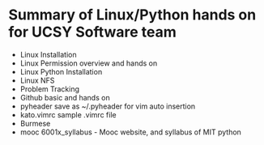 # Summary of Linux/Python hands on for UCSY Software team

- Linux Installation
- Linux Permission overview and hands on
- Linux Python Installation
- Linux NFS
- Problem Tracking
- Github basic and hands on
- pyheader save as ~/.pyheader for vim auto insertion
- kato.vimrc sample .vimrc file
- Burmese
- mooc 6001x\_syllabus - Mooc website, and syllabus of MIT python
